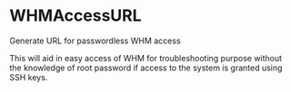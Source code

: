# WHMAccessURL
Generate URL for passwordless WHM access

This will aid in easy access of WHM for troubleshooting purpose without the knowledge of root password if access to the system is granted using SSH keys.

